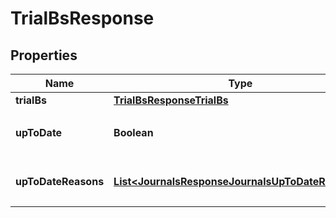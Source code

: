 

# TrialBsResponse


## Properties

Name | Type | Description | Notes
------------ | ------------- | ------------- | -------------
**trialBs** | [**TrialBsResponseTrialBs**](TrialBsResponseTrialBs.md) |  | 
**upToDate** | **Boolean** | 集計結果が最新かどうか | 
**upToDateReasons** | [**List&lt;JournalsResponseJournalsUpToDateReasons&gt;**](JournalsResponseJournalsUpToDateReasons.md) | 集計が最新でない場合の要因情報 |  [optional]



